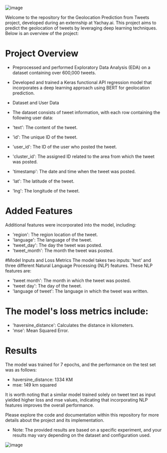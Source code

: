 ![image](https://github.com/dsaadeh21/Geolocation-Prediction-from-Tweets-Yachay.ai/assets/110855552/6ee0077d-ee91-4838-939d-66f954cdca1f)

Welcome to the repository for the Geolocation Prediction from Tweets project, developed during an externship at Yachay.ai. This project aims to predict the geolocation of tweets by leveraging deep learning techniques. Below is an overview of the project:

# Project Overview
- Preprocessed and performed Exploratory Data Analysis (EDA) on a dataset containing over 600,000 tweets.
- Developed and trained a Keras functional API regression model that incorporates a deep learning approach using BERT for geolocation prediction.
- Dataset and User Data
- The dataset consists of tweet information, with each row containing the following user data:

- 'text': The content of the tweet.
- 'id': The unique ID of the tweet.
- 'user_id': The ID of the user who posted the tweet.
- 'cluster_id': The assigned ID related to the area from which the tweet was posted.
- 'timestamp': The date and time when the tweet was posted.
- 'lat': The latitude of the tweet.
- 'lng': The longitude of the tweet.

# Added Features
Additional features were incorporated into the model, including:

- 'region': The region location of the tweet.
- 'language': The language of the tweet.
- 'tweet_day': The day the tweet was posted.
- 'tweet_month': The month the tweet was posted.

#Model Inputs and Loss Metrics
The model takes two inputs: 'text' and three different Natural Language Processing (NLP) features. These NLP features are:

- 'tweet month': The month in which the tweet was posted.
- 'tweet day': The day of the tweet.
- 'language of tweet': The language in which the tweet was written.

# The model's loss metrics include:

- 'haversine_distance': Calculates the distance in kilometers.
- 'mse': Mean Squared Error.

# Results
The model was trained for 7 epochs, and the performance on the test set was as follows:

- haversine_distance: 1334 KM
- mse: 149 km squared

It is worth noting that a similar model trained solely on tweet text as input yielded higher loss and mse values, indicating that incorporating NLP features improves the overall performance.

Please explore the code and documentation within this repository for more details about the project and its implementation.
- Note: The provided results are based on a specific experiment, and your results may vary depending on the dataset and configuration used.

![image](https://github.com/dsaadeh21/Geolocation-Prediction-from-Tweets-Yachay.ai/assets/110855552/81d45194-5ca0-4aa9-ae62-d09ff62cd78f)

